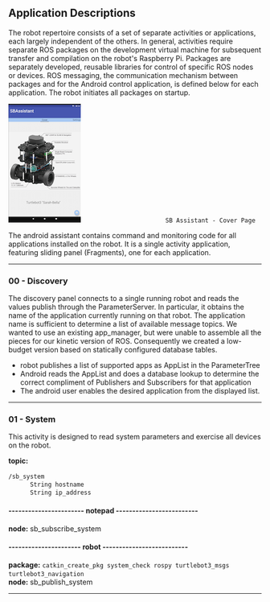 ## Application Descriptions

The robot repertoire consists of a set of separate activities or applications, each largely independent of the others. In general, activities require separate ROS packages
on the development virtual machine for subsequent transfer and compilation on the robot's Raspberry Pi. Packages are separately developed, reusable libraries for control of specific ROS nodes or devices. ROS messaging, the communication mechanism between packages and for the Android control application, is defined below for each application. The robot initiates all packages on startup.

![SB Assistant](/images/sb-cover.png)
````                        SB Assistant - Cover Page ````

The android assistant contains command and monitoring code for all applications installed on the robot. It is a single activity application, featuring sliding panel (Fragments), one for each application.

******************************************************
### 00 - Discovery
The discovery panel connects to a single running robot and reads the values publish through the ParameterServer.  In particular, it obtains the name of the application currently
running on that robot. The application name is sufficient to determine a list of available message topics. We wanted to use an existing app_manager, but were unable to assemble all the pieces for our kinetic version of ROS. Consequently we created a low-budget version based on statically configured database tables.
 * robot publishes a list of supported apps as AppList in the ParameterTree
 * Android reads the AppList and does a database lookup to determine the correct compliment of Publishers and Subscribers for that application
 * The android user enables the desired application from the displayed list.

******************************************************
### 01 - System
This activity is designed to read system parameters and exercise all devices on the robot.

**topic:**
```
/sb_system
      String hostname
      String ip_address
```

#### ----------------------- notepad -------------------------

**node:** sb_subscribe_system <br/>

#### ---------------------- robot  --------------------------

**package:** ```catkin_create_pkg system_check rospy turtlebot3_msgs    turtlebot3_navigation```<br/>
**node:** sb_publish_system <br/>

******************************************************
